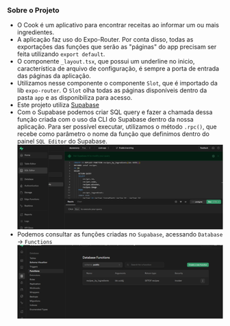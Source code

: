 ### Sobre o Projeto

- O Cook é um aplicativo para encontrar receitas ao informar um ou mais ingredientes.
- A aplicação faz uso do Expo-Router. Por conta disso, todas as exportações das funções que serão as "páginas" do app precisam ser feita utilizando `export default`.
- O componente `_layout.tsx`, que possui um underline no inicio, característica de arquivo de configuração, é sempre a porta de entrada das páginas da aplicação.
- Utilizamos nesse componente o componente `Slot`, que é importado da lib `expo-router`. O `Slot` olha todas as páginas disponíveis dentro da pasta `app` e as disponibiliza para acesso.
- Este projeto utiliza [Supabase](https://supabase.com/docs/guides/getting-started/tutorials/with-expo-react-native)
- Com o Supabase podemos criar SQL query e fazer a chamada dessa função criada com o uso da CLI do Supabase dentro da nossa aplicação. Para ser possível executar, utilizamos o método `.rpc()`, que recebe como parâmetro o nome da função que definimos dentro do painel `SQL Editor` do Supabase.
  ![supabase sql query](/github/image.png)
- Podemos consultar as funções criadas no `Supabase`, acessando `Database` -> `Functions`
  ![supabase database functions](/github/image-1.png)
